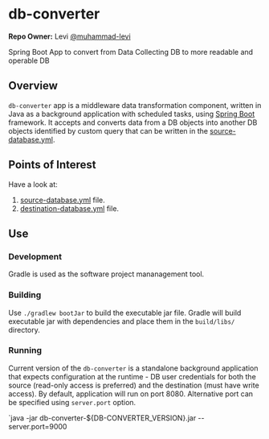 
# db-converter

**Repo Owner:** Levi [@muhammad-levi](https://github.com/muhammad-levi)

Spring Boot App to convert from Data Collecting DB to more readable and operable DB

## Overview

`db-converter` app is a middleware data transformation component, written in Java as a background application with scheduled tasks, using [Spring Boot](https://spring.io/projects/spring-boot) framework. It accepts and converts data from a DB objects into another DB objects identified by custom query that can be written in the [source-database.yml](src/main/resources/config/source-database.yml).

## Points of Interest
Have a look at:
1. [source-database.yml](src/main/resources/config/source-database.yml) file.
2. [destination-database.yml](src/main/resources/config/destination-database.yml) file.

## Use

### Development

Gradle is used as the software project mananagement tool.

### Building

Use `./gradlew bootJar` to build the executable jar file. Gradle will build executable jar with dependencies and place them in the `build/libs/` directory.

### Running

Current version of the `db-converter` is a standalone background application that expects configuration at the runtime - DB user credentials for both the source (read-only access is preferred) and the destination (must have write access). By default, application will run on port 8080. Alternative port can be specified using `server.port` option.

`java -jar db-converter-${DB-CONVERTER_VERSION}.jar --server.port=9000
